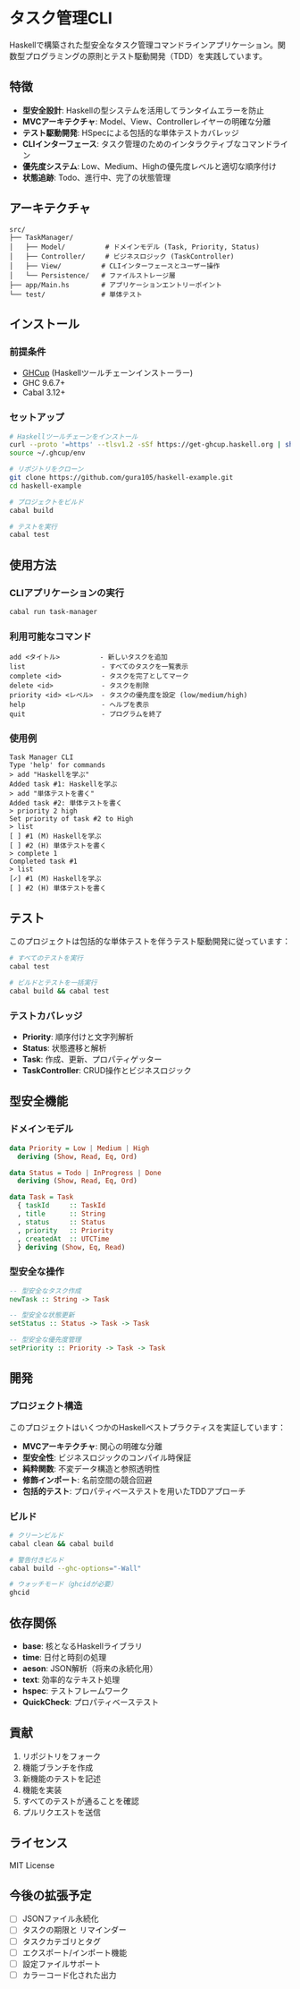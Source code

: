 # タスク管理CLI

Haskellで構築された型安全なタスク管理コマンドラインアプリケーション。関数型プログラミングの原則とテスト駆動開発（TDD）を実践しています。

## 特徴

- **型安全設計**: Haskellの型システムを活用してランタイムエラーを防止
- **MVCアーキテクチャ**: Model、View、Controllerレイヤーの明確な分離
- **テスト駆動開発**: HSpecによる包括的な単体テストカバレッジ
- **CLIインターフェース**: タスク管理のためのインタラクティブなコマンドライン
- **優先度システム**: Low、Medium、Highの優先度レベルと適切な順序付け
- **状態追跡**: Todo、進行中、完了の状態管理

## アーキテクチャ

```
src/
├── TaskManager/
│   ├── Model/          # ドメインモデル (Task, Priority, Status)
│   ├── Controller/     # ビジネスロジック (TaskController)
│   ├── View/          # CLIインターフェースとユーザー操作
│   └── Persistence/   # ファイルストレージ層
├── app/Main.hs        # アプリケーションエントリーポイント
└── test/              # 単体テスト
```

## インストール

### 前提条件

- [GHCup](https://www.haskell.org/ghcup/) (Haskellツールチェーンインストーラー)
- GHC 9.6.7+
- Cabal 3.12+

### セットアップ

```bash
# Haskellツールチェーンをインストール
curl --proto '=https' --tlsv1.2 -sSf https://get-ghcup.haskell.org | sh
source ~/.ghcup/env

# リポジトリをクローン
git clone https://github.com/gura105/haskell-example.git
cd haskell-example

# プロジェクトをビルド
cabal build

# テストを実行
cabal test
```

## 使用方法

### CLIアプリケーションの実行

```bash
cabal run task-manager
```

### 利用可能なコマンド

```
add <タイトル>          - 新しいタスクを追加
list                   - すべてのタスクを一覧表示
complete <id>          - タスクを完了としてマーク
delete <id>            - タスクを削除
priority <id> <レベル>  - タスクの優先度を設定 (low/medium/high)
help                   - ヘルプを表示
quit                   - プログラムを終了
```

### 使用例

```
Task Manager CLI
Type 'help' for commands
> add "Haskellを学ぶ"
Added task #1: Haskellを学ぶ
> add "単体テストを書く"
Added task #2: 単体テストを書く
> priority 2 high
Set priority of task #2 to High
> list
[ ] #1 (M) Haskellを学ぶ
[ ] #2 (H) 単体テストを書く
> complete 1
Completed task #1
> list
[✓] #1 (M) Haskellを学ぶ
[ ] #2 (H) 単体テストを書く
```

## テスト

このプロジェクトは包括的な単体テストを伴うテスト駆動開発に従っています：

```bash
# すべてのテストを実行
cabal test

# ビルドとテストを一括実行
cabal build && cabal test
```

### テストカバレッジ

- **Priority**: 順序付けと文字列解析
- **Status**: 状態遷移と解析
- **Task**: 作成、更新、プロパティゲッター
- **TaskController**: CRUD操作とビジネスロジック

## 型安全機能

### ドメインモデル

```haskell
data Priority = Low | Medium | High
  deriving (Show, Read, Eq, Ord)

data Status = Todo | InProgress | Done
  deriving (Show, Read, Eq, Ord)

data Task = Task
  { taskId     :: TaskId
  , title      :: String
  , status     :: Status
  , priority   :: Priority
  , createdAt  :: UTCTime
  } deriving (Show, Eq, Read)
```

### 型安全な操作

```haskell
-- 型安全なタスク作成
newTask :: String -> Task

-- 型安全な状態更新
setStatus :: Status -> Task -> Task

-- 型安全な優先度管理
setPriority :: Priority -> Task -> Task
```

## 開発

### プロジェクト構造

このプロジェクトはいくつかのHaskellベストプラクティスを実証しています：

- **MVCアーキテクチャ**: 関心の明確な分離
- **型安全性**: ビジネスロジックのコンパイル時保証
- **純粋関数**: 不変データ構造と参照透明性
- **修飾インポート**: 名前空間の競合回避
- **包括的テスト**: プロパティベーステストを用いたTDDアプローチ

### ビルド

```bash
# クリーンビルド
cabal clean && cabal build

# 警告付きビルド
cabal build --ghc-options="-Wall"

# ウォッチモード（ghcidが必要）
ghcid
```

## 依存関係

- **base**: 核となるHaskellライブラリ
- **time**: 日付と時刻の処理
- **aeson**: JSON解析（将来の永続化用）
- **text**: 効率的なテキスト処理
- **hspec**: テストフレームワーク
- **QuickCheck**: プロパティベーステスト

## 貢献

1. リポジトリをフォーク
2. 機能ブランチを作成
3. 新機能のテストを記述
4. 機能を実装
5. すべてのテストが通ることを確認
6. プルリクエストを送信

## ライセンス

MIT License

## 今後の拡張予定

- [ ] JSONファイル永続化
- [ ] タスクの期限と リマインダー
- [ ] タスクカテゴリとタグ
- [ ] エクスポート/インポート機能
- [ ] 設定ファイルサポート
- [ ] カラーコード化された出力